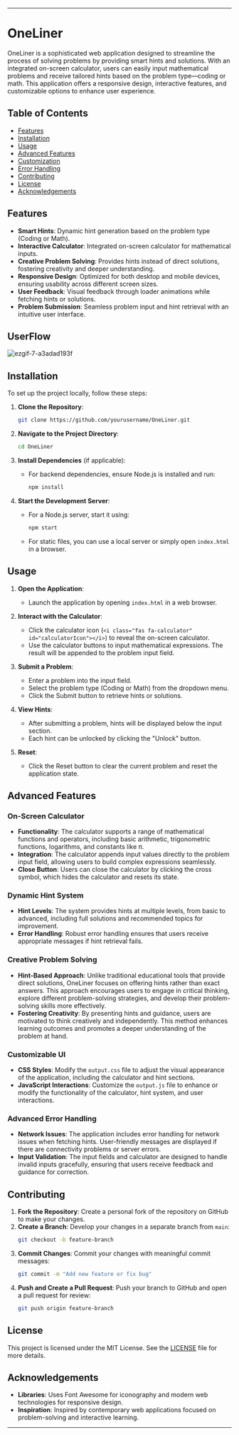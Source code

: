 
---

# OneLiner

OneLiner is a sophisticated web application designed to streamline the process of solving problems by providing smart hints and solutions. With an integrated on-screen calculator, users can easily input mathematical problems and receive tailored hints based on the problem type—coding or math. This application offers a responsive design, interactive features, and customizable options to enhance user experience.

## Table of Contents

- [Features](#features)
- [Installation](#installation)
- [Usage](#usage)
- [Advanced Features](#advanced-features)
- [Customization](#customization)
- [Error Handling](#error-handling)
- [Contributing](#contributing)
- [License](#license)
- [Acknowledgements](#acknowledgements)

## Features

- **Smart Hints**: Dynamic hint generation based on the problem type (Coding or Math).
- **Interactive Calculator**: Integrated on-screen calculator for mathematical inputs.
- **Creative Problem Solving**: Provides hints instead of direct solutions, fostering creativity and deeper understanding.
- **Responsive Design**: Optimized for both desktop and mobile devices, ensuring usability across different screen sizes.
- **User Feedback**: Visual feedback through loader animations while fetching hints or solutions.
- **Problem Submission**: Seamless problem input and hint retrieval with an intuitive user interface.

## UserFlow

![ezgif-7-a3adad193f](https://github.com/user-attachments/assets/e757cd6a-dae6-45cb-9fde-00461533a352)


## Installation

To set up the project locally, follow these steps:

1. **Clone the Repository**:
   ```bash
   git clone https://github.com/yourusername/OneLiner.git
   ```

2. **Navigate to the Project Directory**:
   ```bash
   cd OneLiner
   ```

3. **Install Dependencies** (if applicable):
   - For backend dependencies, ensure Node.js is installed and run:
     ```bash
     npm install
     ```

4. **Start the Development Server**:
   - For a Node.js server, start it using:
     ```bash
     npm start
     ```
   - For static files, you can use a local server or simply open `index.html` in a browser.

## Usage

1. **Open the Application**:
   - Launch the application by opening `index.html` in a web browser.

2. **Interact with the Calculator**:
   - Click the calculator icon (`<i class="fas fa-calculator" id="calculatorIcon"></i>`) to reveal the on-screen calculator.
   - Use the calculator buttons to input mathematical expressions. The result will be appended to the problem input field.

3. **Submit a Problem**:
   - Enter a problem into the input field.
   - Select the problem type (Coding or Math) from the dropdown menu.
   - Click the Submit button to retrieve hints or solutions.

4. **View Hints**:
   - After submitting a problem, hints will be displayed below the input section.
   - Each hint can be unlocked by clicking the "Unlock" button.

5. **Reset**:
   - Click the Reset button to clear the current problem and reset the application state.

## Advanced Features

### On-Screen Calculator

- **Functionality**: The calculator supports a range of mathematical functions and operators, including basic arithmetic, trigonometric functions, logarithms, and constants like π.
- **Integration**: The calculator appends input values directly to the problem input field, allowing users to build complex expressions seamlessly.
- **Close Button**: Users can close the calculator by clicking the cross symbol, which hides the calculator and resets its state.

### Dynamic Hint System

- **Hint Levels**: The system provides hints at multiple levels, from basic to advanced, including full solutions and recommended topics for improvement.
- **Error Handling**: Robust error handling ensures that users receive appropriate messages if hint retrieval fails.

### Creative Problem Solving

- **Hint-Based Approach**: Unlike traditional educational tools that provide direct solutions, OneLiner focuses on offering hints rather than exact answers. This approach encourages users to engage in critical thinking, explore different problem-solving strategies, and develop their problem-solving skills more effectively.
- **Fostering Creativity**: By presenting hints and guidance, users are motivated to think creatively and independently. This method enhances learning outcomes and promotes a deeper understanding of the problem at hand.

### Customizable UI

- **CSS Styles**: Modify the `output.css` file to adjust the visual appearance of the application, including the calculator and hint sections.
- **JavaScript Interactions**: Customize the `output.js` file to enhance or modify the functionality of the calculator, hint system, and user interactions.

### Advanced Error Handling

- **Network Issues**: The application includes error handling for network issues when fetching hints. User-friendly messages are displayed if there are connectivity problems or server errors.
- **Input Validation**: The input fields and calculator are designed to handle invalid inputs gracefully, ensuring that users receive feedback and guidance for correction.

## Contributing

1. **Fork the Repository**: Create a personal fork of the repository on GitHub to make your changes.
2. **Create a Branch**: Develop your changes in a separate branch from `main`:
   ```bash
   git checkout -b feature-branch
   ```
3. **Commit Changes**: Commit your changes with meaningful commit messages:
   ```bash
   git commit -m "Add new feature or fix bug"
   ```
4. **Push and Create a Pull Request**: Push your branch to GitHub and open a pull request for review:
   ```bash
   git push origin feature-branch
   ```

## License

This project is licensed under the MIT License. See the [LICENSE](LICENSE) file for more details.

## Acknowledgements

- **Libraries**: Uses Font Awesome for iconography and modern web technologies for responsive design.
- **Inspiration**: Inspired by contemporary web applications focused on problem-solving and interactive learning.

---
